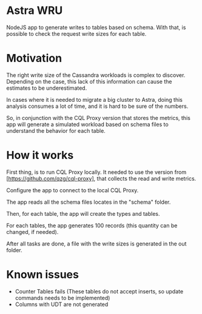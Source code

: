 # Astra WRU
NodeJS app to generate writes to tables based on schema. With that, is possible to check the request write sizes for each table.

# Motivation

The right write size of the Cassandra workloads is complex to discover. Depending on the case, this lack of this information can cause the estimates to be underestimated.

In cases where it is needed to migrate a big cluster to Astra, doing this analysis consumes a lot of time, and it is hard to be sure of the numbers.

So, in conjunction with the CQL Proxy version that stores the metrics, this app will generate a simulated workload based on schema files to understand the behavior for each table.

# How it works

First thing, is to run CQL Proxy locally. It needed to use the version from [https://github.com/qzg/cql-proxy], that collects the read and write metrics.

Configure the app to connect to the local CQL Proxy.

The app reads all the schema files locates in the "schema" folder.

Then, for each table, the app will create the types and tables.

For each tables, the app generates 100 records (this quantity can be changed, if needed).

After all tasks are done, a file with the write sizes is generated in the out folder.



# Known issues

- Counter Tables fails (These tables do not accept inserts, so update commands needs to be implemented)
- Columns with UDT are not generated